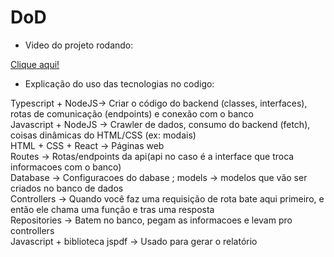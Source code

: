 # DoD

- Video do projeto rodando:

 <a href="https://youtu.be/XyhXojoLbu0">Clique aqui! </a>

- Explicação do uso das tecnologias no codigo: 

Typescript + NodeJS-> Criar o código do backend (classes, interfaces), rotas de comunicação (endpoints) e conexão com o banco <br>
Javascript + NodeJS -> Crawler de dados, consumo do backend (fetch), coisas dinâmicas do HTML/CSS (ex: modais) <br>
HTML + CSS + React -> Páginas web <br>
Routes -> Rotas/endpoints da api(api no caso é a interface que troca informacoes com o banco) <br>
Database -> Configuracoes do dabase ; models -> modelos que vão ser criados no banco de dados <br>
Controllers -> Quando você faz uma requisição de rota bate aqui primeiro, e então ele chama uma funçâo e tras uma resposta <br>
Repositories -> Batem no banco, pegam as informacoes e levam pro controllers <br>
Javascript + biblioteca jspdf -> Usado para gerar o relatório <br>


